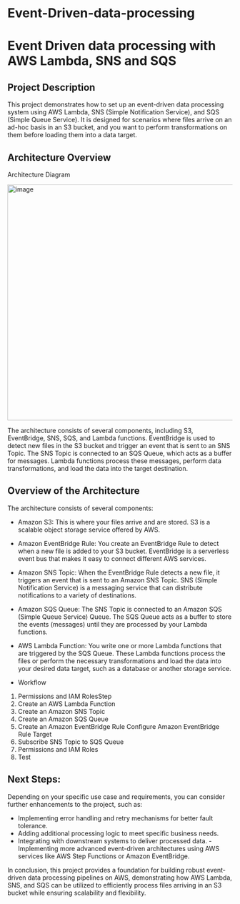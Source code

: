 # Event-Driven-data-processing

# Event Driven data processing with AWS Lambda, SNS and SQS

## Project Description
This project demonstrates how to set up an event-driven data processing system using AWS Lambda, SNS (Simple Notification Service), and SQS (Simple Queue Service). 
It is designed for scenarios where files arrive on an ad-hoc basis in an S3 bucket, and you want to perform transformations on them before loading them into a data target.

## Architecture Overview
Architecture Diagram

<img width="528" alt="image" src="https://github.com/salmah52/Event-Driven-data-processing-/assets/44398948/104b8579-7c6c-4515-9b6f-2c567d9b09e1">


The architecture consists of several components, including S3, EventBridge, SNS, SQS, and Lambda functions. EventBridge is used to detect new files in the S3 bucket and trigger an event that is sent to an SNS Topic. The SNS Topic is connected to an SQS Queue, which acts as a buffer for messages. Lambda functions process these messages, perform data transformations, and load the data into the target destination.

## Overview of the Architecture
The architecture consists of several components:

- Amazon S3: This is where your files arrive and are stored. S3 is a scalable object storage service offered by AWS.

- Amazon EventBridge Rule: You create an EventBridge Rule to detect when a new file is added to your S3 bucket. EventBridge is a serverless event bus that makes it easy to connect different AWS services.

- Amazon SNS Topic: When the EventBridge Rule detects a new file, it triggers an event that is sent to an Amazon SNS Topic. SNS (Simple Notification Service) is a messaging service that can distribute notifications to a variety of destinations.

- Amazon SQS Queue: The SNS Topic is connected to an Amazon SQS (Simple Queue Service) Queue. The SQS Queue acts as a buffer to store the events (messages) until they are processed by your Lambda functions.

- AWS Lambda Function: You write one or more Lambda functions that are triggered by the SQS Queue. These Lambda functions process the files or perform the necessary transformations and load the data into your desired data target, such as a database or another storage service.

  

- Workflow

1. Permissions and IAM RolesStep
2. Create an AWS Lambda Function
3.  Create an Amazon SNS Topic
4.  Create an Amazon SQS Queue
5.  Create an Amazon EventBridge Rule Configure Amazon EventBridge Rule Target
6.   Subscribe SNS Topic to SQS Queue
7.   Permissions and IAM Roles
8.   Test

## Next Steps:
Depending on your specific use case and requirements, you can consider further enhancements to the project, such as:

- Implementing error handling and retry mechanisms for better fault tolerance.
- Adding additional processing logic to meet specific business needs.
- Integrating with downstream systems to deliver processed data.
-Implementing more advanced event-driven architectures using AWS services like AWS Step Functions or Amazon EventBridge.


In conclusion, this project provides a foundation for building robust event-driven data processing pipelines on AWS, demonstrating how AWS Lambda, SNS, and SQS can be utilized to efficiently process files arriving in an S3 bucket while ensuring scalability and flexibility.

